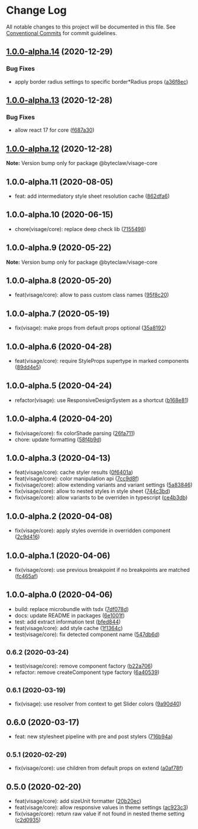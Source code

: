 # Change Log

All notable changes to this project will be documented in this file.
See [Conventional Commits](https://conventionalcommits.org) for commit guidelines.

## [1.0.0-alpha.14](https://github.com/Byteclaw/visage/compare/@byteclaw/visage-core@1.0.0-alpha.13...@byteclaw/visage-core@1.0.0-alpha.14) (2020-12-29)


### Bug Fixes

* apply border radius settings to specific border*Radius props ([a36f8ec](https://github.com/Byteclaw/visage/commit/a36f8ec696079a73354bed11faf916d1c3d4bc07))



## [1.0.0-alpha.13](https://github.com/Byteclaw/visage/compare/@byteclaw/visage-core@1.0.0-alpha.12...@byteclaw/visage-core@1.0.0-alpha.13) (2020-12-28)


### Bug Fixes

* allow react 17 for core ([f687a30](https://github.com/Byteclaw/visage/commit/f687a30b2a214106c06544b604e0cb5724062783))



## [1.0.0-alpha.12](https://github.com/Byteclaw/visage/compare/@byteclaw/visage-core@1.0.0-alpha.11...@byteclaw/visage-core@1.0.0-alpha.12) (2020-12-28)

**Note:** Version bump only for package @byteclaw/visage-core





## 1.0.0-alpha.11 (2020-08-05)

* feat: add intermediatory style sheet resolution cache ([862dfa6](https://github.com/Byteclaw/visage/commit/862dfa6))





## 1.0.0-alpha.10 (2020-06-15)

* chore(visage/core): replace deep check lib ([7155498](https://github.com/Byteclaw/visage/commit/7155498))





## 1.0.0-alpha.9 (2020-05-22)

**Note:** Version bump only for package @byteclaw/visage-core





## 1.0.0-alpha.8 (2020-05-20)

* feat(visage/core): allow to pass custom class names ([95f8c20](https://github.com/Byteclaw/visage/commit/95f8c20))





## 1.0.0-alpha.7 (2020-05-19)

* fix(visage): make props from default props optional ([35a8192](https://github.com/Byteclaw/visage/commit/35a8192))





## 1.0.0-alpha.6 (2020-04-28)

* feat(visage/core): require StyleProps supertype in marked components ([89dd4e5](https://github.com/Byteclaw/visage/commit/89dd4e5))





## 1.0.0-alpha.5 (2020-04-24)

* refactor(visage): use ResponsiveDesignSystem as a shortcut ([b168e81](https://github.com/Byteclaw/visage/commit/b168e81))





## 1.0.0-alpha.4 (2020-04-20)

* fix(visage/core): fix colorShade parsing ([26fa711](https://github.com/Byteclaw/visage/commit/26fa711))
* chore: update formatting ([58f4b9d](https://github.com/Byteclaw/visage/commit/58f4b9d))





## 1.0.0-alpha.3 (2020-04-13)

* feat(visage/core): cache styler results ([0f6401a](https://github.com/Byteclaw/visage/commit/0f6401a))
* feat(visage/core): color manipulation api ([7cc9d8f](https://github.com/Byteclaw/visage/commit/7cc9d8f))
* fix(visage/core): allow extending variants and variant settings ([5a83846](https://github.com/Byteclaw/visage/commit/5a83846))
* fix(visage/core): allow to nested styles in style sheet ([744c3bd](https://github.com/Byteclaw/visage/commit/744c3bd))
* fix(visage/core): allow variants to be overriden in typescript ([ce4b3db](https://github.com/Byteclaw/visage/commit/ce4b3db))





## 1.0.0-alpha.2 (2020-04-08)

* fix(visage/core): apply styles override in overridden component ([2c9d416](https://github.com/Byteclaw/visage/commit/2c9d416))





## 1.0.0-alpha.1 (2020-04-06)

* fix(visage/core): use previous breakpoint if no breakpoints are matched ([fc465af](https://github.com/Byteclaw/visage/commit/fc465af))





## 1.0.0-alpha.0 (2020-04-06)

* build: replace microbundle with tsdx ([7df078d](https://github.com/Byteclaw/visage/commit/7df078d))
* docs: update README in packages ([6e1001f](https://github.com/Byteclaw/visage/commit/6e1001f))
* test: add extract information test ([bfed844](https://github.com/Byteclaw/visage/commit/bfed844))
* feat(visage/core): add style cache ([1f1364c](https://github.com/Byteclaw/visage/commit/1f1364c))
* test(visage/core): fix detected component name ([547db6d](https://github.com/Byteclaw/visage/commit/547db6d))





## <small>0.6.2 (2020-03-24)</small>

* test(visage/core): remove component factory ([b22a706](https://github.com/Byteclaw/visage/commit/b22a706))
* refactor: remove createComponent type factory ([6a40539](https://github.com/Byteclaw/visage/commit/6a40539))





## <small>0.6.1 (2020-03-19)</small>

* fix(visage): use resolver from context to get Slider colors ([9a90d40](https://github.com/Byteclaw/visage/commit/9a90d40))





## 0.6.0 (2020-03-17)

* feat: new stylesheet pipeline with pre and post stylers ([716b94a](https://github.com/Byteclaw/visage/commit/716b94a))





## <small>0.5.1 (2020-02-29)</small>

* fix(visage/core): use children from default props on extend ([a0af78f](https://github.com/Byteclaw/visage/commit/a0af78f))





## 0.5.0 (2020-02-20)

* feat(visage/core): add sizeUnit formatter ([20b20ec](https://github.com/Byteclaw/visage/commit/20b20ec))
* feat(visage/core): allow responsive values in theme settings ([ac923c3](https://github.com/Byteclaw/visage/commit/ac923c3))
* fix(visage/core): return raw value if not found in nested theme setting ([c2d0935](https://github.com/Byteclaw/visage/commit/c2d0935))
